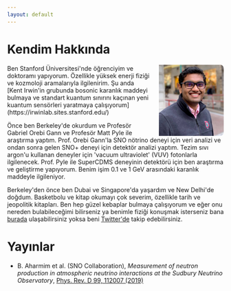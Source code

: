 ```yaml
---
layout: default
---
```

<!---
Text can be **bold**, _italic_, or ~~strikethrough~~.

[Link to another page](./another-page.html)

There should be whitespace between paragraphs.

There should be whitespace between paragraphs. We recommend including a README, or a file with information about your project.
--->
# Kendim Hakkında
 <img align="right" src="./dp.jpg" style="max-width:30%; border-radius:5%; padding-left: 20px;">
Ben Stanford Üniversitesi'nde öğrenciyim ve doktoramı yapıyorum. 
Özellikle yüksek enerji fiziği ve kozmoloji aramalarıyla ilgilenirim. Şu anda [Kent Irwin'in grubunda bosonic karanlık maddeyi bulmaya ve standart kuantum sınırını kaçınan yeni kuantum sensörleri
yaratmaya çalışıyorum](https://irwinlab.sites.stanford.edu/)

Önce ben Berkeley'de okurdum ve Profesör Gabriel Orebi Gann ve Profesör Matt Pyle ile araştırma yaptım. Prof. Orebi Gann'la SNO nötrino deneyi için veri analizi 
ve ondan sonra gelen SNO+ deneyi için detektör analizi yaptım. Tezim sıvı argon'u kullanan deneyler için 'vacuum ultraviolet' (VUV) fotonlarla 
ilgilenecek. Prof. Pyle ile SuperCDMS deneyinin detektörü için ben araştırma ve geliştirme yapıyorum. Benim işim 0.1 ve 1 GeV arasındaki 
karanlık maddeyle ilgileniyor. 

Berkeley'den önce ben Dubai ve Singapore'da yaşardım ve New Delhi'de doğdum. Basketbolu ve kitap okumayı çok severim, özellikle tarih ve jeopolitik kitapları. 
Ben hep güzel kebaplar bulmaya çalışıyorum ve eğer onu nereden bulabileceğimi bilirseniz ya benimle fiziği konuşmak isterseniz bana 
[burada](mailto:joesingh@stanford.edu) ulaşabilirsiniz yoksa beni [Twitter'de](https://twitter.com/SinghJyotirmai) takip edebilirsiniz. 


# Yayınlar

* B. Aharmim et al. (SNO Collaboration), _Measurement of neutron production in atmospheric neutrino interactions at the Sudbury Neutrino Observatory_,
  [Phys. Rev. D 99, 112007 (2019)](https://journals.aps.org/prd/abstract/10.1103/PhysRevD.99.112007)

<!---
## Header 2

> This is a blockquote following a header.
>
> When something is important enough, you do it even if the odds are not in your favor.

### Header 3

```js
// Javascript code with syntax highlighting.
var fun = function lang(l) {
  dateformat.i18n = require('./lang/' + l)
  return true;
}
```

```ruby
# Ruby code with syntax highlighting
GitHubPages::Dependencies.gems.each do |gem, version|
  s.add_dependency(gem, "= #{version}")
end
```

#### Header 4

*   This is an unordered list following a header.
*   This is an unordered list following a header.
*   This is an unordered list following a header.

##### Header 5

1.  This is an ordered list following a header.
2.  This is an ordered list following a header.
3.  This is an ordered list following a header.

###### Header 6

| head1        | head two          | three |
|:-------------|:------------------|:------|
| ok           | good swedish fish | nice  |
| out of stock | good and plenty   | nice  |
| ok           | good `oreos`      | hmm   |
| ok           | good `zoute` drop | yumm  |

### There's a horizontal rule below this.

* * *

### Here is an unordered list:

*   Item foo
*   Item bar
*   Item baz
*   Item zip

### And an ordered list:

1.  Item one
1.  Item two
1.  Item three
1.  Item four

### And a nested list:

- level 1 item
  - level 2 item
  - level 2 item
    - level 3 item
    - level 3 item
- level 1 item
  - level 2 item
  - level 2 item
  - level 2 item
- level 1 item
  - level 2 item
  - level 2 item
- level 1 item

### Small image

![Octocat](https://assets-cdn.github.com/images/icons/emoji/octocat.png)

### Large image

![Branching](https://guides.github.com/activities/hello-world/branching.png)


### Definition lists can be used with HTML syntax.

<dl>
<dt>Name</dt>
<dd>Godzilla</dd>
<dt>Born</dt>
<dd>1952</dd>
<dt>Birthplace</dt>
<dd>Japan</dd>
<dt>Color</dt>
<dd>Green</dd>
</dl>

```
Long, single-line code blocks should not wrap. They should horizontally scroll if they are too long. This line should be long enough to demonstrate this.
```

```
The final element.
```
--->
